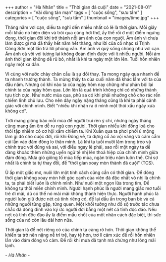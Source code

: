 +++
author = "Hà Nhân"
title = "Thời gian đá cuội"
date = "2021-08-01"
description = "Vài dòng tản mạn"
tags = [
    "cuộc sống", "sưu tầm"
]
categories = [
    "cuộc sống", "sưu tầm"
]
thumbnail = "images/time.jpg"
+++

Tháng năm vơi cạn, điều ta nghĩ đến nhiều nhất có lẽ là thời gian. Mỗi giây mỗi khắc nó hiện diện và trôi qua cùng hơi thở, ấy thế rồi ở một điểm ngưng đọng, thời gian đôi khi trở thành nỗi ám ảnh của con người. Ám ảnh vì chưa làm được gì mà đã thấy hết năm hết tháng, như lời của cố nhạc sĩ Trịnh Công Sơn một lần trả lời phỏng vấn. Ám ảnh vì quỹ sống chùng như vơi cạn. Ám ảnh cả vời vợi tương lai không đoán định được với ít nhiều người. Nỗi ám ảnh thời gian không dễ rũ bỏ, nhất là khi ta ngày một lớn lên. Tuổi hồn nhiên ngày một xa dần.  

Vì cùng với nước chảy chân cầu là sự đổi thay. Ta mong ngày qua nhanh để ta nhanh trưởng thành. Ta mừng thấy ta của cuối năm đã khác lắm với ta của đầu năm. Nhưng có khi nào ta của ngày hôm nay chừng như phản bội lại chính ta của ngày hôm qua. Lớn lên là quá trình không chỉ có những thành tựu tích cực. Như nước mùa qua, phù sa có khi phải nhường chỗ cho rác rến chiếm lĩnh chủ lưu. Cho nên dày ngày nặng tháng cũng là khi ta phải cảnh giác với chính mình. Biết "nhiều khi nhận ra ở mình một thói xấu ngày xưa không có".  

Trời mang giông bão mỗi mùa để người trui rèn ý chí, nhưng ngày tháng cũng mang ấm êm dễ ru ngủ con người. Thời gian nhiều khi đồng loã cho thói tập nhiễm có cơ hội xâm chiếm ta. Khi Xuân qua ta phơi phới ủ mộng làm gì đó cho cuộc đời, rồi khi Đông về, ta dựng cổ áo vội vàng vô cảm cắm cúi lẫn vào đám đông lo thân mình. Là khi ta tuổi mười lăm trong trẻo và chính trực với đúng và sai, với điều ngay lẽ phải, sao rồi một ngày ta dễ dàng khoác thêm những uyển ngữ tế nhị lên thoả hiệp của chính mình giữa đám đông. Mưa gió giông tố mùa tiếp mùa, ngàn triệu năm luôn thế. Chỉ sợ nhất là chính ta tự thay đổi, để "thời gian xoay mòn thành đá cuội" (TCS).  

Ủ ấp một giấc mơ, nuôi lớn một tính cách cũng cần có thời gian. Để dòng thời gian không xoay mòn hết góc cạnh của viên đá độc nhất vô nhị là chính ta, ta phải biết luôn là chính mình. Như nuôi một ngọn lửa trong tim. Để không tự thôi miên chính mình. Người hạnh phúc là người mang giấc mơ tuổi trẻ đi mãi, dù có thể nó mãi mãi không thành hiện thực. Người hạnh phúc là người luôn giữ được nét cá tính riêng có, để lại dấu ấn trong bạn bè và cả những người từng gặp, từng quen. Một khối tưởng như đồ sộ trước tác chưa chắc đã đóng đinh vào ký ức người đời bằng một nét cá tính độc đáo. Nếu nét cá tính độc đáo ấy là điểm mấu chốt của một nhân cách đặc biệt, thì sức sống của nó còn lâu dài hơn nữa.  

Thời gian là để nét riêng có của chính ta càng rõ hơn. Thời gian không thể khiến ta trở nên nặng nề trì trệ, hay tệ hơn, trơ lì cảm xúc để rồi hồn nhiên lẫn vào đám đông vô cảm. Để rồi khi mưa đã tạnh mà chừng như lòng mãi lạnh.  

\- *Hà Nhân* -  